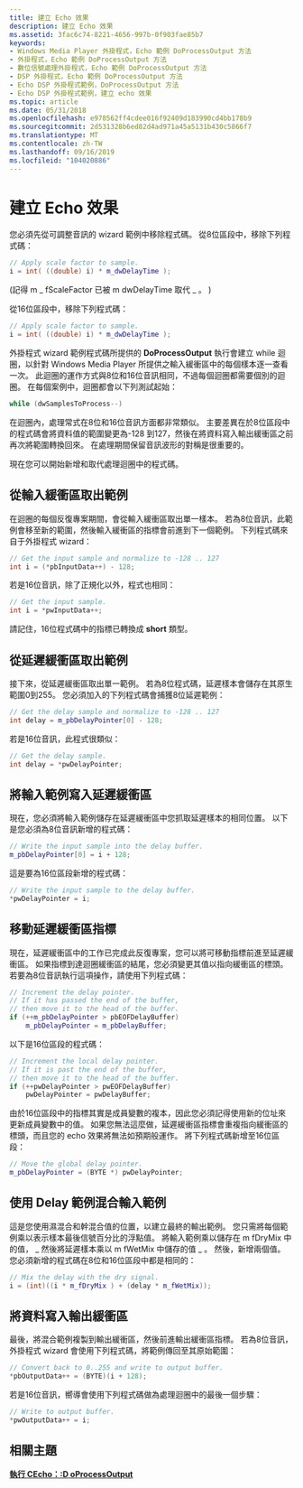```yaml
---
title: 建立 Echo 效果
description: 建立 Echo 效果
ms.assetid: 3fac6c74-8221-4656-997b-0f903fae85b7
keywords:
- Windows Media Player 外掛程式，Echo 範例 DoProcessOutput 方法
- 外掛程式，Echo 範例 DoProcessOutput 方法
- 數位信號處理外掛程式，Echo 範例 DoProcessOutput 方法
- DSP 外掛程式，Echo 範例 DoProcessOutput 方法
- Echo DSP 外掛程式範例，DoProcessOutput 方法
- Echo DSP 外掛程式範例，建立 echo 效果
ms.topic: article
ms.date: 05/31/2018
ms.openlocfilehash: e978562ff4cdee016f92409d183990cd4bb178b9
ms.sourcegitcommit: 2d531328b6ed82d4ad971a45a5131b430c5866f7
ms.translationtype: MT
ms.contentlocale: zh-TW
ms.lasthandoff: 09/16/2019
ms.locfileid: "104020886"
---
```

# <a name="creating-the-echo-effect"></a>建立 Echo 效果

您必須先從可調整音訊的 wizard 範例中移除程式碼。 從8位區段中，移除下列程式碼：


```C++
// Apply scale factor to sample.
i = int( ((double) i) * m_dwDelayTime );

```



 (記得 m \_ fScaleFactor 已被 m dwDelayTime 取代 \_ 。 ) 

從16位區段中，移除下列程式碼：


```C++
// Apply scale factor to sample.
i = int( ((double) i) * m_dwDelayTime );

```



外掛程式 wizard 範例程式碼所提供的 **DoProcessOutput** 執行會建立 while 迴圈，以針對 Windows Media Player 所提供之輸入緩衝區中的每個樣本逐一查看一次。 此迴圈的運作方式與8位和16位音訊相同，不過每個迴圈都需要個別的迴圈。 在每個案例中，迴圈都會以下列測試起始：


```C++
while (dwSamplesToProcess--)

```



在迴圈內，處理常式在8位和16位音訊方面都非常類似。 主要差異在於8位區段中的程式碼會將資料值的範圍變更為-128 到127，然後在將資料寫入輸出緩衝區之前再次將範圍轉換回來。 在處理期間保留音訊波形的對稱是很重要的。

現在您可以開始新增和取代處理迴圈中的程式碼。

## <a name="retrieve-a-sample-from-the-input-buffer"></a>從輸入緩衝區取出範例

在迴圈的每個反復專案期間，會從輸入緩衝區取出單一樣本。 若為8位音訊，此範例會移至新的範圍，然後輸入緩衝區的指標會前進到下一個範例。 下列程式碼來自于外掛程式 wizard：


```C++
// Get the input sample and normalize to -128 .. 127
int i = (*pbInputData++) - 128;

```



若是16位音訊，除了正規化以外，程式也相同：


```C++
// Get the input sample.
int i = *pwInputData++;

```



請記住，16位程式碼中的指標已轉換成 **short** 類型。

## <a name="retrieve-a-sample-from-the-delay-buffer"></a>從延遲緩衝區取出範例

接下來，從延遲緩衝區取出單一範例。 若為8位程式碼，延遲樣本會儲存在其原生範圍0到255。 您必須加入的下列程式碼會捕獲8位延遲範例：


```C++
// Get the delay sample and normalize to -128 .. 127
int delay = m_pbDelayPointer[0] - 128;

```



若是16位音訊，此程式很類似：


```C++
// Get the delay sample.
int delay = *pwDelayPointer;

```



## <a name="write-the-input-sample-to-the-delay-buffer"></a>將輸入範例寫入延遲緩衝區

現在，您必須將輸入範例儲存在延遲緩衝區中您抓取延遲樣本的相同位置。 以下是您必須為8位音訊新增的程式碼：


```C++
// Write the input sample into the delay buffer.
m_pbDelayPointer[0] = i + 128;

```



這是要為16位區段新增的程式碼：


```C++
// Write the input sample to the delay buffer.
*pwDelayPointer = i;

```



## <a name="move-the-delay-buffer-pointer"></a>移動延遲緩衝區指標

現在，延遲緩衝區中的工作已完成此反復專案，您可以將可移動指標前進至延遲緩衝區。 如果指標到達迴圈緩衝區的結尾，您必須變更其值以指向緩衝區的標頭。 若要為8位音訊執行這項操作，請使用下列程式碼：


```C++
// Increment the delay pointer.
// If it has passed the end of the buffer,
// then move it to the head of the buffer.
if (++m_pbDelayPointer > pbEOFDelayBuffer)
    m_pbDelayPointer = m_pbDelayBuffer;

```



以下是16位區段的程式碼：


```C++
// Increment the local delay pointer.
// If it is past the end of the buffer,
// then move it to the head of the buffer.
if (++pwDelayPointer > pwEOFDelayBuffer)
    pwDelayPointer = pwDelayBuffer;

```



由於16位區段中的指標其實是成員變數的複本，因此您必須記得使用新的位址來更新成員變數中的值。 如果您無法這麼做，延遲緩衝區指標會重複指向緩衝區的標頭，而且您的 echo 效果將無法如預期般運作。 將下列程式碼新增至16位區段：


```C++
// Move the global delay pointer.
m_pbDelayPointer = (BYTE *) pwDelayPointer;

```



## <a name="mix-the-input-sample-with-the-delay-sample"></a>使用 Delay 範例混合輸入範例

這是您使用濕混合和幹混合值的位置，以建立最終的輸出範例。 您只需將每個範例乘以表示樣本最後信號百分比的浮點值。 將輸入範例乘以儲存在 m fDryMix 中的值， \_ 然後將延遲樣本乘以 m fWetMix 中儲存的值 \_ 。 然後，新增兩個值。 您必須新增的程式碼在8位和16位區段中都是相同的：


```C++
// Mix the delay with the dry signal.
i = (int)((i * m_fDryMix ) + (delay * m_fWetMix));   

```



## <a name="write-the-data-to-the-output-buffer"></a>將資料寫入輸出緩衝區

最後，將混合範例複製到輸出緩衝區，然後前進輸出緩衝區指標。 若為8位音訊，外掛程式 wizard 會使用下列程式碼，將範例傳回至其原始範圍：


```C++
// Convert back to 0..255 and write to output buffer.
*pbOutputData++ = (BYTE)(i + 128);

```



若是16位音訊，嚮導會使用下列程式碼做為處理迴圈中的最後一個步驟：


```C++
// Write to output buffer.
*pwOutputData++ = i;

```



## <a name="related-topics"></a>相關主題

<dl> <dt>

[**執行 CEcho：:D oProcessOutput**](implementing-cecho--doprocessoutput.md)
</dt> </dl>

 

 




